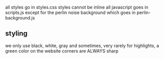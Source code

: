 all styles go in styles.css
styles cannot be inline
all javascript goes in scripts.js except for the perlin noise background which goes in perlin-background.js

## styling
we only use black, white, gray and sometimes, very rarely for highlights, a green color on the website
corners are ALWAYS sharp
